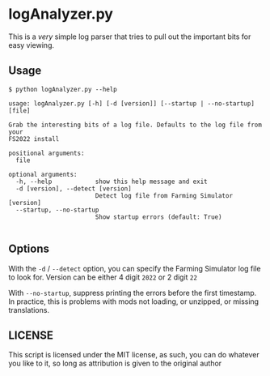 # logAnalyzer.py

This is a *very* simple log parser that tries to pull out the important bits for easy viewing.

## Usage

```shell
$ python logAnalyzer.py --help

usage: logAnalyzer.py [-h] [-d [version]] [--startup | --no-startup] [file]

Grab the interesting bits of a log file. Defaults to the log file from your
FS2022 install

positional arguments:
  file

optional arguments:
  -h, --help            show this help message and exit
  -d [version], --detect [version]
                        Detect log file from Farming Simulator [version]
  --startup, --no-startup
                        Show startup errors (default: True)


```

## Options

With the `-d` / `--detect` option, you can specify the Farming Simulator log file to look for.  Version can be either 4 digit `2022` or 2 digit `22`

With `--no-startup`, suppress printing the errors before the first timestamp.  In practice, this is problems with mods not loading, or unzipped, or missing translations.

## LICENSE

This script is licensed under the MIT license, as such, you can do whatever you like to it, so long as attribution is given to the original author
